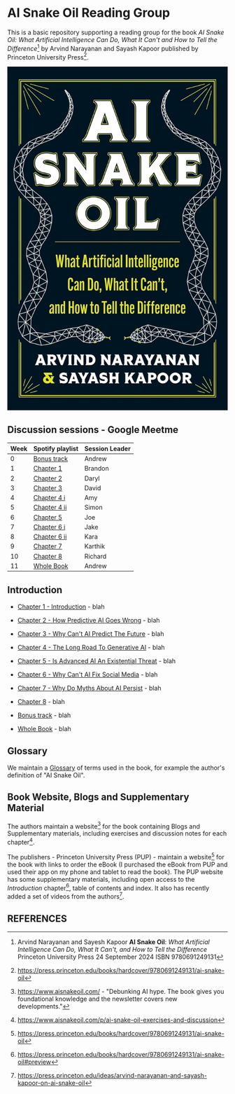 # AI Snake Oil Reading Group

This is a basic repository supporting a reading group for the book _AI Snake Oil: What Artificial Intelligence Can Do, What It Can't and How to Tell the Difference_[^AISnakeOilBook] by Arvind Narayanan and Sayash Kapoor published by Princeton University Press[^PUP].

![AI Snake Oil Cover](images/AISnakeOilCover.jpg)

## Discussion sessions - Google Meetme

| Week  | Spotify playlist                                      | Session Leader |
|------ |-------------------------------------------------------|----------------|
| 0     | [Bonus track](BonusTrack)                             | Andrew         |
| 1     | [Chapter 1](Chapter1-Introduction)                    | Brandon        |
| 2     | [Chapter 2](Chapter2-HowPredictiveAIGoesWrong)        | Daryl          |
| 3     | [Chapter 3](Chapter3-WhyCantAIPredictTheFuture)       | David          |
| 4     | [Chapter 4 i](Chapter4-TheLongRoadToGenerativeAI)     | Amy            |
| 5     | [Chapter 4 ii](Chapter4-TheLongRoadToGenerativeAI)    | Simon          |
| 6     | [Chapter 5](Chapter5-IsAdvancedAIAnExistentialThreat) | Joe            |
| 7     | [Chapter 6 i](Chapter6-WhyCantAIFixSocialMedia)       | Jake           |
| 8     | [Chapter 6 ii](Chapter6-WhyCantAIFixSocialMedia)      | Kara           |
| 9     | [Chapter 7](Chapter7-WhyDoMythsAboutAIPersist)        | Karthik        |
| 10    | [Chapter 8](Chapter8-WhereDoWeGoFromHere)             | Richard        |
| 11    | [Whole Book](WholeBook)                               | Andrew         |

## Introduction 

- [Chapter 1 - Introduction](Chapter1-Introduction) - blah
- [Chapter 2 - How Predictive AI Goes Wrong](Chapter2-HowPredictiveAIGoesWrong) - blah
- [Chapter 3 - Why Can't AI Predict The Future](Chapter3-WhyCantAIPredictTheFuture) - blah
- [Chapter 4 - The Long Road To Generative AI](Chapter4-TheLongRoadToGenerativeAI) - blah
- [Chapter 5 - Is Advanced AI An Existential Threat](Chapter5-IsAdvancedAIAnExistentialThreat) - blah
- [Chapter 6 - Why Can't AI Fix Social Media](Chapter6-WhyCantAIFixSocialMedia) - blah
- [Chapter 7 - Why Do Myths About AI Persist](Chapter7-WhyDoMythsAboutAIPersist) - blah
- [Chapter 8](Chapter8-WhereDoWeGoFromHere) - blah

- [Bonus track](BonusTrack) - blah

- [Whole Book](WholeBook) - blah

## Glossary

We maintain a [Glossary](Glossary) of terms used in the book, for example the author's definition of "AI Snake Oil".

## Book Website, Blogs and Supplementary Material

The authors maintain a website[^AISnakeOilWebSite] for the book containing Blogs and Supplementary materials, including exercises and discussion notes for each chapter[^AISnakeOilExercises].

The publishers - Princeton University Press (PUP) - maintain a website[^PUP] for the book with links to order the eBook (I purchased the eBook from PUP and used their app on my phone and tablet to read the book). The PUP website has some supplementary materials, including open access to the _Introduction_ chapter[^AISnakeOilIntroduction], table of contents and index. It also has recently added a set of videos from the authors[^AISnakeOilVideos]. 

## REFERENCES

[^AISnakeOilBook]:
    Arvind Narayanan and Sayesh Kapoor **AI Snake Oil**: _What Artificial Intelligence Can Do, What It Can't, and How to Tell the Difference_ Princeton University Press 24 September 2024 ISBN 9780691249131
	
[^PUP]:       
    https://press.princeton.edu/books/hardcover/9780691249131/ai-snake-oil

[^AISnakeOilWebSite]:
    https://www.aisnakeoil.com/ - "Debunking AI hype. The book gives you foundational knowledge and the newsletter covers new developments."

[^AISnakeOilExercises]:	
	https://www.aisnakeoil.com/p/ai-snake-oil-exercises-and-discussion
	
[^AISnakeOilIntroduction]:	
	https://press.princeton.edu/books/hardcover/9780691249131/ai-snake-oil#preview
	
[^AISnakeOilVideos]:	
	https://press.princeton.edu/ideas/arvind-narayanan-and-sayash-kapoor-on-ai-snake-oil
	
 
